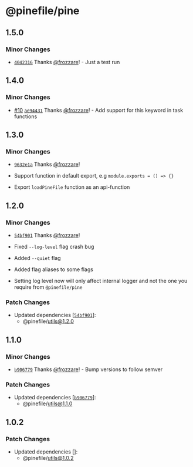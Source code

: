 # @pinefile/pine

## 1.5.0

### Minor Changes

- [`4042316`](https://github.com/pinefile/pine/commit/4042316a0616ad99313eb03fb054b74d129b4daf) Thanks [@frozzare](https://github.com/frozzare)! - Just a test run

## 1.4.0

### Minor Changes

- [#10](https://github.com/pinefile/pine/pull/10) [`ae94431`](https://github.com/pinefile/pine/commit/ae9443110f106cbdd235b9589af8baa9fc55e4cf) Thanks [@frozzare](https://github.com/frozzare)! - Add support for this keyword in task functions

## 1.3.0

### Minor Changes

- [`9632e1a`](https://github.com/pinefile/pine/commit/9632e1aca9199b356faa1981acda039661c7e85b) Thanks [@frozzare](https://github.com/frozzare)!

- Support function in default export, e.g `module.exports = () => {}`
- Export `loadPineFile` function as an api-function

## 1.2.0

### Minor Changes

- [`54bf901`](https://github.com/pinefile/pine/commit/54bf901dda9951cf306ac9fc9239522aee37bc10) Thanks [@frozzare](https://github.com/frozzare)!

- Fixed `--log-level` flag crash bug
- Added `--quiet` flag
- Added flag aliases to some flags
- Setting log level now will only affect internal logger and not the one you require from `@pinefile/pine`

### Patch Changes

- Updated dependencies [[`54bf901`](https://github.com/pinefile/pine/commit/54bf901dda9951cf306ac9fc9239522aee37bc10)]:
  - @pinefile/utils@1.2.0

## 1.1.0

### Minor Changes

- [`b906779`](https://github.com/pinefile/pine/commit/b906779eb4a67bd3859099493734f4dad8052d5b) Thanks [@frozzare](https://github.com/frozzare)! - Bump versions to follow semver

### Patch Changes

- Updated dependencies [[`b906779`](https://github.com/pinefile/pine/commit/b906779eb4a67bd3859099493734f4dad8052d5b)]:
  - @pinefile/utils@1.1.0

## 1.0.2

### Patch Changes

- Updated dependencies []:
  - @pinefile/utils@1.0.2
